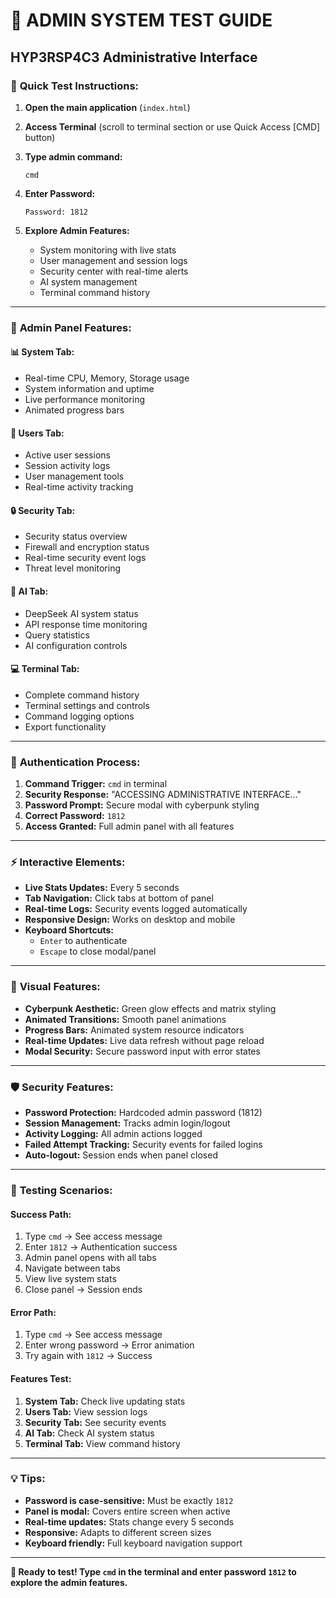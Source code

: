 # 🔐 ADMIN SYSTEM TEST GUIDE

## HYP3RSP4C3 Administrative Interface

### 🚀 **Quick Test Instructions:**

1. **Open the main application** (`index.html`)

2. **Access Terminal** (scroll to terminal section or use Quick Access [CMD] button)

3. **Type admin command:**
   ```
   cmd
   ```

4. **Enter Password:**
   ```
   Password: 1812
   ```

5. **Explore Admin Features:**
   - System monitoring with live stats
   - User management and session logs
   - Security center with real-time alerts
   - AI system management
   - Terminal command history

---

### 🎯 **Admin Panel Features:**

#### **📊 System Tab:**
- Real-time CPU, Memory, Storage usage
- System information and uptime
- Live performance monitoring
- Animated progress bars

#### **👥 Users Tab:**
- Active user sessions
- Session activity logs
- User management tools
- Real-time activity tracking

#### **🔒 Security Tab:**
- Security status overview
- Firewall and encryption status
- Real-time security event logs
- Threat level monitoring

#### **🤖 AI Tab:**
- DeepSeek AI system status
- API response time monitoring
- Query statistics
- AI configuration controls

#### **💻 Terminal Tab:**
- Complete command history
- Terminal settings and controls
- Command logging options
- Export functionality

---

### 🔑 **Authentication Process:**

1. **Command Trigger:** `cmd` in terminal
2. **Security Response:** "ACCESSING ADMINISTRATIVE INTERFACE..."
3. **Password Prompt:** Secure modal with cyberpunk styling
4. **Correct Password:** `1812`
5. **Access Granted:** Full admin panel with all features

---

### ⚡ **Interactive Elements:**

- **Live Stats Updates:** Every 5 seconds
- **Tab Navigation:** Click tabs at bottom of panel
- **Real-time Logs:** Security events logged automatically
- **Responsive Design:** Works on desktop and mobile
- **Keyboard Shortcuts:** 
  - `Enter` to authenticate
  - `Escape` to close modal/panel

---

### 🎨 **Visual Features:**

- **Cyberpunk Aesthetic:** Green glow effects and matrix styling
- **Animated Transitions:** Smooth panel animations
- **Progress Bars:** Animated system resource indicators
- **Real-time Updates:** Live data refresh without page reload
- **Modal Security:** Secure password input with error states

---

### 🛡️ **Security Features:**

- **Password Protection:** Hardcoded admin password (1812)
- **Session Management:** Tracks admin login/logout
- **Activity Logging:** All admin actions logged
- **Failed Attempt Tracking:** Security events for failed logins
- **Auto-logout:** Session ends when panel closed

---

### 🚨 **Testing Scenarios:**

#### **Success Path:**
1. Type `cmd` → See access message
2. Enter `1812` → Authentication success
3. Admin panel opens with all tabs
4. Navigate between tabs
5. View live system stats
6. Close panel → Session ends

#### **Error Path:**
1. Type `cmd` → See access message  
2. Enter wrong password → Error animation
3. Try again with `1812` → Success

#### **Features Test:**
1. **System Tab:** Check live updating stats
2. **Users Tab:** View session logs
3. **Security Tab:** See security events
4. **AI Tab:** Check AI system status
5. **Terminal Tab:** View command history

---

### 💡 **Tips:**

- **Password is case-sensitive:** Must be exactly `1812`
- **Panel is modal:** Covers entire screen when active
- **Real-time updates:** Stats change every 5 seconds
- **Responsive:** Adapts to different screen sizes
- **Keyboard friendly:** Full keyboard navigation support

---

**🎯 Ready to test! Type `cmd` in the terminal and enter password `1812` to explore the admin features.**